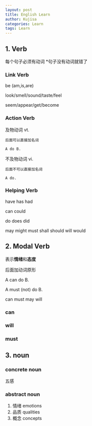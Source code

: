 ```yaml
---
layout: post
title: English Learn
author: Kujisa
categories: Learn
tags: Learn
---
```


## 1. Verb

每个句子必须有动词
*句子没有动词就错了

### Link Verb

be (am,is,are)

look/smell/sound/taste/feel

seem/appear/get/become

### Action Verb

及物动词 vt.

    后面可以直接加名词

    A do B.

不及物动词 vi.

    后面不可以直接加名词

    A do.

### Helping Verb

have has had

can could

do does did

may might must shall should will would

## 2. Modal Verb

表示**情绪**和**态度**

后面加动词原形

A can do B.

A must (not) do B.

can must may will

### can

### will

### must

## 3. noun

### concrete noun

五感

### abstract noun

1. 情绪 emotions
2. 品质 qualities
3. 概念 concepts

